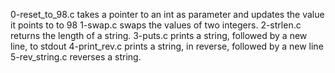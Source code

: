 0-reset_to_98.c takes a pointer to an int as parameter and updates the value it points to to 98
1-swap.c swaps the values of two integers.
2-strlen.c returns the length of a string.
3-puts.c prints a string, followed by a new line, to stdout
4-print_rev.c prints a string, in reverse, followed by a new line
5-rev_string.c reverses a string. 
